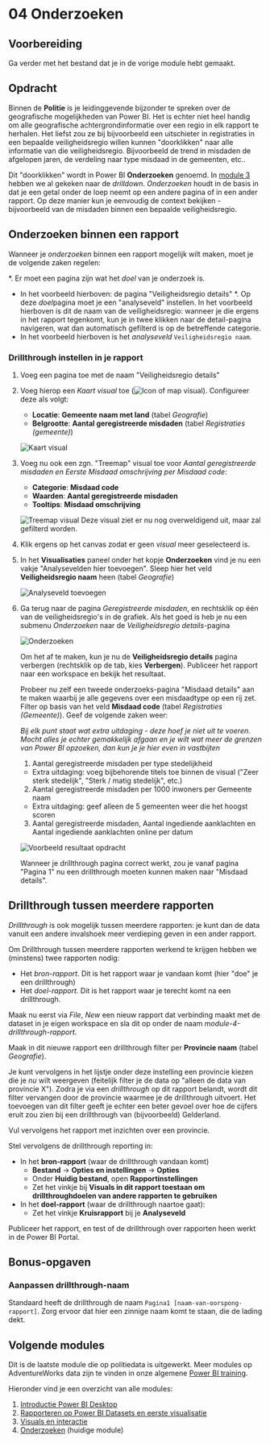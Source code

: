 # 04 Onderzoeken

## Voorbereiding

Ga verder met het bestand dat je in de vorige module hebt gemaakt.

## Opdracht

Binnen de **Politie** is je leidinggevende bijzonder te spreken over de geografische mogelijkheden van Power BI. Het is echter niet heel handig om alle geografische achtergrondinformatie over een regio in elk rapport te herhalen. Het liefst zou ze bij bijvoorbeeld een uitschieter in registraties in een bepaalde veiligheidsregio willen kunnen "doorklikken" naar alle informatie van die veiligheidsregio. Bijvoorbeeld de trend in misdaden de afgelopen jaren, de verdeling naar type misdaad in de gemeenten, etc..

Dit "doorklikken" wordt in Power BI **Onderzoeken** genoemd. In [module 3](../03-visuals-en-interactie/03-visuals-en-interactie.md) hebben we al gekeken naar de *drilldown*. *Onderzoeken* houdt in de basis in dat je een getal onder de loep neemt op een andere pagina of in een ander rapport. Op deze manier kun je eenvoudig de context bekijken - bijvoorbeeld van de misdaden binnen een bepaalde veiligheidsregio.

## Onderzoeken binnen een rapport

Wanneer je *onderzoeken* binnen een rapport mogelijk wilt maken, moet je de volgende zaken regelen:

*. Er moet een pagina zijn wat het *doel* van je onderzoek is.
   * In het voorbeeld hierboven: de pagina "Veiligheidsregio details"
*. Op deze *doel*pagina moet je een "analyseveld" instellen. In het voorbeeld hierboven is dit de naam van de veiligheidsregio: wanneer je die ergens in het rapport tegenkomt, kun je in twee klikken naar de detail-pagina navigeren, wat dan automatisch gefilterd is op de betreffende categorie.
   * In het voorbeeld hierboven is het *analyseveld* `Veiligheidsregio naam`.

### Drillthrough instellen in je rapport

1. Voeg een pagina toe met de naam "Veiligheidsregio details"
1. Voeg hierop een *Kaart visual* toe (![Icon of map visual](img/02-kaart-visual.png)). Configureer deze als volgt:
    * **Locatie**: **Gemeente naam met land** (tabel *Geografie*)
    * **Belgrootte**: **Aantal geregistreerde misdaden** (tabel *Registraties (gemeente)*)
    
    ![Kaart visual](img/01-kaart-visual.png)

1. Voeg nu ook een zgn. "Treemap" visual toe voor *Aantal geregistreerde misdaden en Eerste Misdaad omschrijving per Misdaad code*:
    * **Categorie**: **Misdaad code**
    * **Waarden**: **Aantal geregistreerde misdaden**
    * **Tooltips**: **Misdaad omschrijving**
    
    ![Treemap visual](img/01-treemap-visual.png)
    Deze visual ziet er nu nog overweldigend uit, maar zal gefilterd worden.
   
1. Klik ergens op het canvas zodat er geen *visual* meer geselecteerd is.
1. In het **Visualisaties** paneel onder het kopje **Onderzoeken** vind je nu een vakje "Analysevelden hier toevoegen". Sleep hier het veld **Veiligheidsregio naam** heen (tabel *Geografie*)

    ![Analyseveld toevoegen](img/01-analyseveld.png)
   
1. Ga terug naar de pagina *Geregistreerde misdaden*, en rechtsklik op één van de veiligheidsregio's in de grafiek. Als het goed is heb je nu een submenu *Onderzoeken* naar de *Veiligheidsregio details*-pagina

    ![Onderzoeken](img/01-onderzoeken.png)

    Om het af te maken, kun je nu de **Veiligheidsregio details** pagina verbergen (rechtsklik op de tab, kies **Verbergen**). Publiceer het rapport naar een workspace en bekijk het resultaat.

    Probeer nu zelf een tweede onderzoeks-pagina "Misdaad details" aan te maken waarbij je alle gegevens over een misdaadtype op een rij zet. Filter op basis van het veld **Misdaad code** (tabel *Registraties (Gemeente)*). Geef de volgende zaken weer:

    *Bij elk punt staat wat extra uitdaging - deze hoef je niet uit te voeren. Mocht alles je echter gemakkelijk afgaan en je wilt wat meer de grenzen van Power BI opzoeken, dan kun je je hier even in vastbijten*

    1. Aantal geregistreerde misdaden per type stedelijkheid
      * Extra uitdaging: voeg bijbehorende titels toe binnen de visual ("Zeer sterk stedelijk", "Sterk / matig stedelijk", etc.)
    2. Aantal geregistreerde misdaden per 1000 inwoners per Gemeente naam
      * Extra uitdaging: geef alleen de 5 gemeenten weer die het hoogst scoren
    3. Aantal geregistreerde misdaden, Aantal ingediende aanklachten en Aantal ingediende aanklachten online per datum

    ![Voorbeeld resultaat opdracht](img/03-voorbeeld.png)

    Wanneer je drillthrough pagina correct werkt, zou je vanaf pagina "Pagina 1" nu een drillthrough moeten kunnen maken naar "Misdaad details".

## Drillthrough tussen meerdere rapporten

*Drillthrough* is ook mogelijk tussen meerdere rapporten: je kunt dan de data vanuit een andere invalshoek meer verdieping geven in een ander rapport.

Om Drillthrough tussen meerdere rapporten werkend te krijgen hebben we (minstens) twee rapporten nodig:

* Het *bron-rapport*. Dit is het rapport waar je vandaan komt (hier "doe" je een drillthrough)
* Het *doel-rapport*. Dit is het rapport waar je terecht komt na een drillthrough.

Maak nu eerst via *File*, *New* een nieuw rapport dat verbinding maakt met de dataset in je eigen workspace en sla dit op onder de naam *module-4-drillthrough-rapport*.

Maak in dit nieuwe rapport een drillthrough filter per **Provincie naam** (tabel *Geografie*).

Je kunt vervolgens in het lijstje onder deze instelling een provincie kiezen die je *nu* wilt weergeven (feitelijk filter je de data op "alleen de data van provincie X"). Zodra je via een *drillthrough* op dit rapport belandt, wordt dit filter vervangen door de provincie waarmee je de drillthrough uitvoert. Het toevoegen van dit filter geeft je echter een beter gevoel over hoe de cijfers eruit zou zien bij een drillthrough van (bijvoorbeeld) Gelderland.

Vul vervolgens het rapport met inzichten over een provincie.

Stel vervolgens de drillthrough reporting in:

* In het **bron-rapport** (waar de drillthrough vandaan komt)
  * **Bestand** -> **Opties en instellingen** -> **Opties**
  * Onder **Huidig bestand**, open **Rapportinstellingen**
  * Zet het vinkje bij **Visuals in dit rapport toestaan om drillthroughdoelen van andere rapporten te gebruiken**
* In het **doel-rapport** (waar de drillthrough naartoe gaat):
  * Zet het vinkje **Kruisrapport** bij je **Analyseveld**
    
Publiceer het rapport, en test of de drillthrough over rapporten heen werkt in de Power BI Portal.

## Bonus-opgaven

### Aanpassen drillthrough-naam

Standaard heeft de drillthrough de naam `Pagina1 [naam-van-oorspong-rapport]`. Zorg ervoor dat hier een zinnige naam komt te staan, die de lading dekt.

## Volgende modules

Dit is de laatste module die op politiedata is uitgewerkt. Meer modules op AdventureWorks data zijn te vinden in onze algemene [Power BI training](https://wortell-smart-learning.github.io/powerbi-training/).

Hieronder vind je een overzicht van alle modules:

1. [Introductie Power BI Desktop](../01-introductie/01-introductie-powerbi-desktop.md)
2. [Rapporteren op Power BI Datasets en eerste visualisatie](../02-rapporteren-op-dataset/02-rapporteren-op-dataset.md)
3. [Visuals en interactie](../03-visuals-en-interactie/03-visuals-en-interactie.md)
4. [Onderzoeken](../04-onderzoeken/04-onderzoeken.md) (huidige module)

